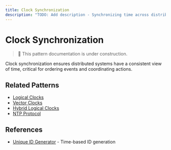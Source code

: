 ```yaml
---
title: Clock Synchronization
description: "TODO: Add description - Synchronizing time across distributed systems"
---
```


# Clock Synchronization

> 🚧 This pattern documentation is under construction.

Clock synchronization ensures distributed systems have a consistent view of time, critical for ordering events and coordinating actions.

## Related Patterns
- [Logical Clocks](logical-clocks.md)
- [Vector Clocks](vector-clocks.md)
- [Hybrid Logical Clocks](hlc.md)
- [NTP Protocol](../quantitative/time-models.md)

## References
- [Unique ID Generator](../case-studies/unique-id-generator.md) - Time-based ID generation